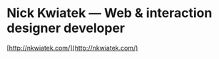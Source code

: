 <!--
id: 19408426564
link: http://tumblr.atmos.org/post/19408426564/nick-kwiatek-web-interaction-designer-developer
slug: nick-kwiatek-web-interaction-designer-developer
date: Fri Mar 16 2012 12:45:08 GMT-0700 (PDT)
publish: 2012-03-016
tags: 
title: Nick Kwiatek — Web & interaction designer   developer
-->


Nick Kwiatek — Web & interaction designer   developer
=====================================================

[http://nkwiatek.com/](http://nkwiatek.com/)

